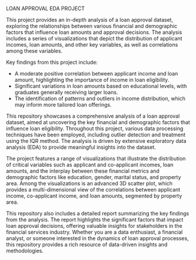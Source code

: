 LOAN APPROVAL EDA PROJECT

This project provides an in-depth analysis of a loan approval dataset, exploring the relationships between various financial and demographic factors that influence loan amounts and approval decisions. The analysis includes a series of visualizations that depict the distribution of applicant incomes, loan amounts, and other key variables, as well as correlations among these variables.

Key findings from this project include:

- A moderate positive correlation between applicant income and loan amount, highlighting the importance of income in loan eligibility.
- Significant variations in loan amounts based on educational levels, with graduates generally receiving larger loans.
- The identification of patterns and outliers in income distribution, which may inform more tailored loan offerings.

This repository showcases a comprehensive analysis of a loan approval dataset, aimed at uncovering the key financial and demographic factors that influence loan eligibility. Throughout this project, various data processing techniques have been employed, including outlier detection and treatment using the IQR method. The analysis is driven by extensive exploratory data analysis (EDA) to provide meaningful insights into the dataset.

The project features a range of visualizations that illustrate the distribution of critical variables such as applicant and co-applicant incomes, loan amounts, and the interplay between these financial metrics and demographic factors like education, gender, marital status, and property area. Among the visualizations is an advanced 3D scatter plot, which provides a multi-dimensional view of the correlations between applicant income, co-applicant income, and loan amounts, segmented by property area.

This repository also includes a detailed report summarizing the key findings from the analysis. The report highlights the significant factors that impact loan approval decisions, offering valuable insights for stakeholders in the financial services industry. Whether you are a data enthusiast, a financial analyst, or someone interested in the dynamics of loan approval processes, this repository provides a rich resource of data-driven insights and methodologies.
